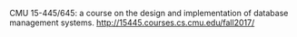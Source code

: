 CMU 15-445/645: a course on the design and implementation of database management systems.
http://15445.courses.cs.cmu.edu/fall2017/
